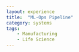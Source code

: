 ```yaml
---
layout: experience
title:  "ML-Ops Pipeline"
category: systems
tags:
    - Manufacturing
    - Life Science
---
```

